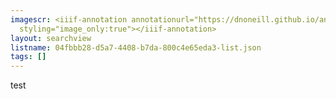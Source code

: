 ```yaml
---
imagescr: <iiif-annotation annotationurl="https://dnoneill.github.io/annotate/annotations/04fbbb28-d5a7-4408-b7da-800c4e65eda3-1.json"
  styling="image_only:true"></iiif-annotation>
layout: searchview
listname: 04fbbb28-d5a7-4408-b7da-800c4e65eda3-list.json
tags: []
---
```

test